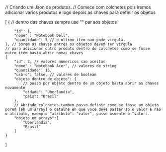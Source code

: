 // Criando um Json de produtos.
// Comece com colchetes pois iremos adicionar varios produtos e logo depois as chaves para definir os objetos

[
    {
        // dentro das chaves sempre use "" par aos objetos

        "id": 1,
        "nome" : "Notebook Dell",
        "quantidade": 5 // o ultimo item nao pode virgula.
    }, // porem as chaves entres os objetos devem ter virgula
    // para adicionar outro produto dentro do colchetes como se fosse outro item basta abrir novas chaves
    { 
        "id": 2, // valores numericos sao aceitos
        "nome" : "Notebook Acer", // valores de string
        "quantidade": 15,
        "usb-c": false, // valores de boolean
        "objeto dentro de objeto": {
            // posso por objeto dentro de um objeto basta abrir as chaves novamente
            "cidade": "Uberlandia",
            "pais": "Brasil"
        },
        // Abrindo colchetes tambem posso definir como se fosse um objeto porem [eh um array] o detalhe eh que voce deve passar so o valor e nao o atributo, exemplo "atributo": "valor", passe osmente o "valor:.
        "objeto em arrays":[
            "Uberlandia",
            "Brasil"
        ]
    }
    
]